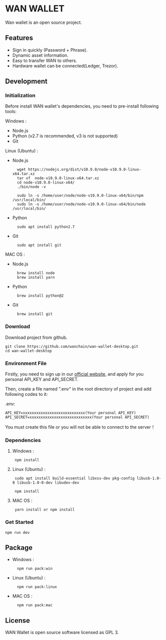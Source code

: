 # WAN WALLET

Wan wallet is an open source project.

## Features

* Sign in quickly (Password + Phrase).
* Dynamic asset information.
* Easy to transfer WAN to others.
* Hardware wallet can be connected(Ledger, Trezor).

## Development

### Initialization

Before install WAN wallet's dependencies, you need to pre-install following tools:

Windows :

* Node.js
* Python (v2.7 is recommended, v3 is not supported)
* Git

Linux (Ubuntu) :

* Node.js

        wget https://nodejs.org/dist/v10.9.0/node-v10.9.0-linux-x64.tar.xz
        tar xf  node-v10.9.0-linux-x64.tar.xz
        cd node-v10.9.0-linux-x64/
        ./bin/node -v

        sudo ln -s /home/user/node/node-v10.9.0-linux-x64/bin/npm   /usr/local/bin/
        sudo ln -s /home/user/node/node-v10.9.0-linux-x64/bin/node   /usr/local/bin/

* Python

        sudo apt install python2.7
* Git

        sudo apt install git

MAC OS :

* Node.js

        brew install node
        brew install yarn 

* Python

        brew install python@2

* Git

        brew install git

### Download

Download project from github.

    git clone https://github.com/wanchain/wan-wallet-desktop.git
    cd wan-wallet-desktop

### Environment File

Firstly, you need to sign up in our [official website](https://iwan.wanchain.org/), and apply for you personal  API_KEY and API_SECRET.

Then, create a file named ".env" in the root directory of project and add following codes to it:

.env:

    API_KEY=xxxxxxxxxxxxxxxxxxxxxxxxxxxx(Your personal API_KEY)
    API_SECRET=xxxxxxxxxxxxxxxxxxxxxxxxxxxx(Your personal API_SECRET)

You must create this file or you will not be able to connect to the server！

### Dependencies

1. Windows :

        npm install

1. Linux (Ubuntu) :

        sudo apt install build-essential libxss-dev pkg-config libusb-1.0-0 libusb-1.0-0-dev libudev-dev
        
        npm install

1. MAC OS :

        yarn install or npm install

### Get Started

    npm run dev

## Package

* Windows :

        npm run pack:win

* Linux (Ubuntu) :

        npm run pack:linux

* MAC OS :

        npm run pack:mac

## License

WAN Wallet is open source software licensed as GPL 3.
